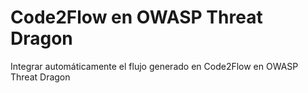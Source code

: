 # Code2Flow en OWASP Threat Dragon

Integrar automáticamente el flujo generado en Code2Flow en OWASP Threat Dragon
